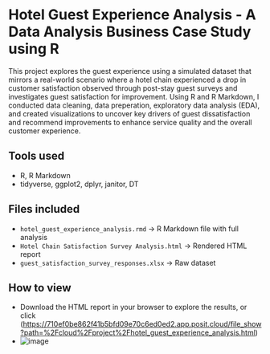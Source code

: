 # Hotel Guest Experience Analysis - A Data Analysis Business Case Study using R

This project explores the guest experience using a simulated dataset that mirrors a real-world scenario where a hotel chain experienced a drop in customer satisfaction observed through post-stay guest surveys and investigates guest satisfaction for improvement. Using R and R Markdown, I conducted data cleaning, data preperation, exploratory data analysis (EDA), and created visualizations to uncover key drivers of guest dissatisfaction and recommend improvements to enhance service quality and the overall customer experience.

## Tools used
- R, R Markdown
- tidyverse, ggplot2, dplyr, janitor, DT

## Files included
- `hotel_guest_experience_analysis.rmd` → R Markdown file with full analysis
- `Hotel Chain Satisfaction Survey Analysis.html` → Rendered HTML report
- `guest_satisfaction_survey_responses.xlsx` → Raw dataset

## How to view
- Download the HTML report in your browser to explore the results, or click <here>(https://710ef0be862f41b5bfd09e70c6ed0ed2.app.posit.cloud/file_show?path=%2Fcloud%2Fproject%2Fhotel_guest_experience_analysis.html)
- ![image](https://github.com/user-attachments/assets/5d6028f4-cd3e-4a4d-95bc-010eee0e76d7)

